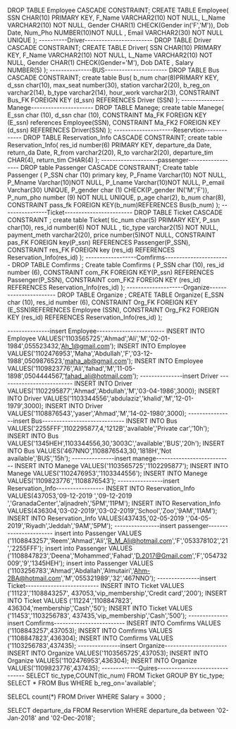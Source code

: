 DROP TABLE Employee CASCADE CONSTRAINT;
CREATE TABLE Employee(
SSN CHAR(10) PRIMARY KEY,
F_Name VARCHAR2(10) NOT NULL,
L_Name VARCHAR2(10) NOT NULL,
Gender  CHAR(1) CHECK(Gender in('F','M')),
Dob     Date,
Num_Pho NUMBER(10)NOT NULL ,
Email   VARCHAR2(30) NOT NULL UNIQUE 
);
----------Driver------------------------
DROP TABLE  Driver CASCADE CONSTRAINT; 
CREATE TABLE Driver(
SSN CHAR(10) PRIMARY KEY,
F_Name VARCHAR2(10) NOT NULL,
L_Name VARCHAR2(10) NOT NULL,
Gender  CHAR(1) CHECK(Gender='M'),
Dob     DATE ,
Salary  NUMBER(5)
);
---------------BUS----------------------
DROP TABLE Bus CASCADE CONSTRAINT;
create table Bus(
b_num char(8)PRIMARY KEY,
d_ssn char(10),
max_seat number(30),
station varchar2(20),
b_reg_on varchar2(14),
b_type varchar2(14),
hour_work varchar2(3),
CONSTRAINT Bus_FK FOREIGN KEY (d_ssn) REFERENCES Driver (SSN)
);
---------------Manege----------------------
DROP TABLE Manege;
create table Manege(
E_ssn char (10),
d_ssn char (10),
CONSTRAINT Ma_FK FOREIGN KEY (E_ssn) references Employee(SSN),
CONSTRAINT Ma_FK2 FOREIGN KEY (d_ssn) REFERENCES Driver(SSN)
);
---------------------Reservtion-------------
DROP TABLE Reservation_Info CASCADE CONSTRAINT;
create table Reservation_Info(
res_id number(6) PRIMARY KEY,
departure_da Date,
return_da Date,
R_from varchar2(20),
R_to varchar2(20),
departure_tim  CHAR(4),
return_tim  CHAR(4)
);
--------------------passenger------------------
DROP table Passenger CASCADE CONSTRAINT;
Create table Passenger (
P_SSN char (10) primary key,
P_Fname Varchar(10) NOT NULL,
P_Mname Varchar(10)NOT NULL,
P_Lname Varchar(10)NOT NULL,
P_email Varchar(30) UNIQUE,
P_gender char (1) CHECK(P_gender IN('M','F')),
P_num_pho  number (9) NOT NULL UNIQUE,
p_age char(2),
b_num char(8),
CONSTRAINT pass_fk FOREIGN KEY(b_num)REFERENCES Bus(b_num)
);
----------------Ticket------------------------
DROP TABLE Ticket CASCADE CONSTRAINT ;
create table Ticket(
tic_num char(5) PRIMARY KEY,
P_ssn char(10),
res_id number(6) NOT NULL ,
tic_type varchar2(15) NOT NULL,
payment_meth varchar2(20),
price number(5)NOT NULL,
CONSTRAINT pas_FK FOREIGN key(P_ssn) REFERENCES Passenger(P_SSN),
CONSTRAINT res_FK FOREIGN key (res_id) REFERENCES Reservation_Info(res_id)
);
------------------Comfirms-----------------------
DROP TABLE Comfirms ;
Create table Comfirms (
P_SSN char (10),
res_id number (6),
CONSTRAINT com_FK FOREIGN KEY(P_ssn) REFERENCES Passenger(P_SSN),
CONSTRAINT com_FK2 FOREIGN KEY (res_id) REFERENCES Reservation_Info(res_id)
);
--------------------Organize-----------------------
DROP TABLE Organize ;
CREATE TABLE Organize(
E_SSN char (10),
res_id number (6),
CONSTRAINT Org_FK FOREIGN KEY (E_SSN)REFERENCES Employee (SSN),
CONSTRAINT Org_FK2 FOREIGN KEY (res_id) REFERENCES Reservation_Info(res_id)
);

---------------insert Employee------------------------
INSERT INTO Employee VALUES('1103565725','Ahmad','Ali','M','02-01-1984',055523432,'Ah_1@gmail.com');
INSERT INTO Employee VALUES('1102476953','Maha','Abdullah','F','03-12-1988',0509876523,'maha_ab@gmail.com');
INSERT INTO Employee VALUES('1109823776','Ali','fahad','M','11-05-1898',0504444567,'fahad_ali@hotmail.com');
---------------insert Driver --------------------------
INSERT INTO Driver VALUES('1102295877','Ahmad','Abdullah','M','03-04-1986',3000);
INSERT INTO Driver VALUES('1103344556','abdulaziz','khalid','M','12-01-1979',3000);
INSERT INTO Driver VALUES('1108876543','yaser','Ahmad','M','14-02-1980',3000);
----------------insert Bus-----------------------------
INSERT INTO Bus VALUES('2255FFF',1102295877,4,'1212B','available','Private car','10h');
INSERT INTO Bus VALUES('1345HEH',1103344556,30,'3003C','available','BUS','20h');
INSERT INTO Bus VALUES('467NNO',1108876543,30,'1818H','Not available','BUS','15h');
---------------insert manege---------------------------
INSERT INTO Manege VALUES('1103565725','1102295877');
INSERT INTO Manege VALUES('1102476953','1103344556');
INSERT INTO Manege VALUES('1109823776','1108876543');
----------------insert Reservation_Info-----------------
INSERT INTO Reservation_Info VALUES(437053,'09-12-2019 ','09-12-2019 ','GranadaCenter','aljnadreh','5PM','11PM');
INSERT INTO Reservation_Info VALUES(436304,'03-02-2019','03-02-2019','School','Zoo','9AM','11AM');
INSERT INTO Reservation_Info VALUES(437435,'02-05-2019 ','04-05-2019','Riyadh','Jeddah','9AM','5PM');
----------------insert passenger-----------------------
insert into Passenger VALUES ('1108843257','Reem','Ahmad','Ali','R_M_Ali@hotmail.com','F','053378102','21','2255FFF');
insert into Passenger VALUES ('1108847823','Deena','Mohammed','Fahad','D.2017@Gmail.com','F','054732009','9','1345HEH');
insert into Passenger VALUES ('1103256783','Ahmad','Abdallah','Almutairi','Ahm-2BA@hotmail.com','M','055321989','32','467NNO');
---------------insert Ticket--------------------------
INSERT INTO Ticket VALUES ('11123','1108843257', 437053,'vip_membership','Credit card','200');
INSERT INTO Ticket VALUES ('11224','1108847823', 436304,'membership','Cash','50');
INSERT INTO Ticket VALUES ('11453','1103256783', 437435,'vip_membership','Cash','500');
--------------insert Comfirms-------------------------
INSERT INTO Comfirms  VALUES ('1108843257',437053);
INSERT INTO Comfirms  VALUES ('1108847823',436304);
INSERT INTO Comfirms  VALUES ('1103256783',437435);
---------------insert Organize----------------------
INSERT INTO Organize VALUES('1103565725',437053);
INSERT INTO Organize VALUES('1102476953',436304);
INSERT INTO Organize VALUES('1109823776',437435);
-------------Quires-------------------------------
SELECT tic_type,COUNT(tic_num)
FROM Ticket
GROUP BY tic_type; 
SELECT *
FROM Bus
WHERE b_reg_on='available';

SELECL count(*)
FROM Driver 
WHERE Salary = 3000 ;  

SELECT departure_da 
FROM Reservtion
WHERE departure_da between '02-Jan-2018' and '02-Dec-2018';








